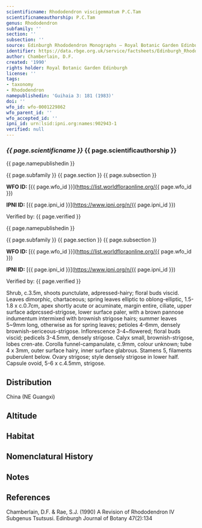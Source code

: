 ```yaml
---
scientificname: Rhododendron viscigemmatum P.C.Tam
scientificnameauthorship: P.C.Tam
genus: Rhododendron
subfamily: ''
section: ''
subsection: ''
source: Edinburgh Rhododendron Monographs – Royal Botanic Garden Edinburgh
identifier: https://data.rbge.org.uk/service/factsheets/Edinburgh_Rhododendron_Monographs.xhtml
author: Chamberlain, D.F.
created: '1990'
rights holder: Royal Botanic Garden Edinburgh
license: ''
tags:
- taxonomy
- Rhododendron
namepublishedin: 'Guihaia 3: 181 (1983)'
doi: ''
wfo_id: wfo-0001229862
wfo_parent_id: ''
wfo_accepted_id: ''
ipni_id: urn:lsid:ipni.org:names:902943-1
verified: null
---
```

### _{{ page.scientificname }}_ {{ page.scientificauthorship }}
 {{ page.namepublishedin }}

{{ page.subfamily }} {{ page.section }} {{ page.subsection }}

**WFO ID:** [{{ page.wfo_id }}](https://list.worldfloraonline.org/{{ page.wfo_id }})

**IPNI ID:** [{{ page.ipni_id }}](https://www.ipni.org/n/{{ page.ipni_id }})

Verified by: {{ page.verified }}

 {{ page.namepublishedin }}

{{ page.subfamily }} {{ page.section }} {{ page.subsection }}

**WFO ID:** [{{ page.wfo_id }}](https://list.worldfloraonline.org/{{ page.wfo_id }})

**IPNI ID:** [{{ page.ipni_id }}](https://www.ipni.org/n/{{ page.ipni_id }})

Verified by: {{ page.verified }}



Shrub, c.3.5m, shoots punctulate, adpressed-hairy; floral buds viscid. Leaves dimorphic, chartaceous; spring leaves elliptic to oblong-elliptic, 1.5-1.8 x c.0.7cm, apex shortly acute or acuminate, margin entire, ciliate, upper surface adprcssed-strigose, lower surface paler, with a brown pannose indumentum intermixed with brownish strigose hairs; summer leaves 5~9mm long, otherwise as for spring leaves; petioles 4-6mm, densely brownish-sericeous-strigose. Inflorescence 3-4~flowered; floral buds viscid; pedicels 3-4.5mm, densely strigose. Calyx small, brownish-strigose, lobes cren-ate. Corolla funnel-campanulate, c.9mm, colour unknown; tube 4 x 3mm, outer surface hairy, inner surface glabrous. Stamens 5, filaments puberulent below. Ovary strigose; style densely strigose in lower half. Capsule ovoid, 5-6 x c.4.5mm, strigose.

## Distribution
China (NE Guangxi)

## Altitude


## Habitat


## Nomenclatural History

                       
## Notes


## References

Chamberlain, D.F. & Rae, S.J. (1990) A Revision of Rhododendron IV Subgenus Tsutsusi. Edinburgh Journal of Botany 47(2):134
